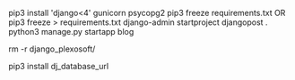 pip3 install 'django<4' gunicorn psycopg2
pip3 freeze requirements.txt OR pip3 freeze > requirements.txt
django-admin startproject djangopost .
python3 manage.py startapp blog

 rm -r django_plexosoft/

 pip3 install dj_database_url
